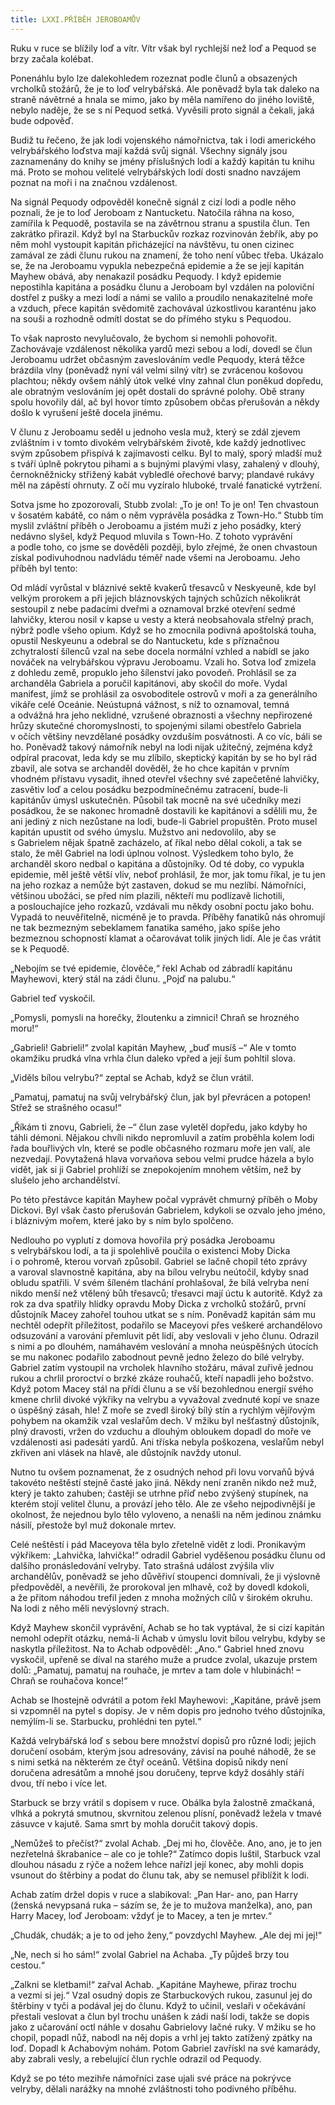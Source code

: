 ```yaml
---
title: LXXI.PŘÍBĚH JEROBOAMŮV
---
```


Ruku v ruce se blížily loď a vítr. Vítr však byl rychlejší než loď a Pequod se brzy začala kolébat.

Ponenáhlu bylo lze dalekohledem rozeznat podle člunů a obsazených vrcholků stožárů, že je to loď velrybářská. Ale poněvadž byla tak daleko na straně návětrné a hnala se mimo, jako by měla namířeno do jiného loviště, nebylo naděje, že se s ní Pequod setká. Vyvěsili proto signál a čekali, jaká bude odpověď.

Budiž tu řečeno, že jak lodi vojenského námořnictva, tak i lodi amerického velrybářského loďstva mají každá svůj signál. Všechny signály jsou zaznamenány do knihy se jmény příslušných lodí a každý kapitán tu knihu má. Proto se mohou velitelé velrybářských lodí dosti snadno navzájem poznat na moři i na značnou vzdálenost.

Na signál Pequody odpověděl konečně signál z cizí lodi a podle něho poznali, že je to loď Jeroboam z Nantucketu. Natočila ráhna na koso, zamířila k Pequodě, postavila se na závětrnou stranu a spustila člun. Ten zakrátko přirazil. Když byl na Starbuckův rozkaz rozvinován žebřík, aby po něm mohl vystoupit kapitán přicházející na návštěvu, tu onen cizinec zamával ze zádi člunu rukou na znamení, že toho není vůbec třeba. Ukázalo se, že na Jeroboamu vypukla nebezpečná epidemie a že se její kapitán Mayhew obává, aby nenakazil posádku Pequody. I když epidemie nepostihla kapitána a posádku člunu a Jeroboam byl vzdálen na poloviční dostřel z pušky a mezi lodí a námi se valilo a proudilo nenakazitelné moře a vzduch, přece kapitán svědomitě zachovával úzkostlivou karanténu jako na souši a rozhodně odmítl dostat se do přímého styku s Pequodou.

To však naprosto nevylučovalo, že bychom si nemohli pohovořit. Zachovávaje vzdálenost několika yardů mezi sebou a lodí, dovedl se člun Jeroboamu udržet občasným zaveslováním vedle Pequody, která těžce brázdila vlny (poněvadž nyní vál velmi silný vítr) se zvrácenou košovou plachtou; někdy ovšem náhlý útok velké vlny zahnal člun poněkud dopředu, ale obratným veslováním jej opět dostali do správné polohy. Obě strany spolu hovořily dál, ač byl hovor tímto způsobem občas přerušován a někdy došlo k vyrušení ještě docela jinému.

V člunu z Jeroboamu seděl u jednoho vesla muž, který se zdál zjevem zvláštním i v tomto divokém velrybářském životě, kde každý jednotlivec svým způsobem přispívá k zajímavosti celku. Byl to malý, sporý mladší muž s tváří úplně pokrytou pihami a s bujnými plavými vlasy, zahalený v dlouhý, černokněžnicky střižený kabát vybledlé ořechové barvy; plandavé rukávy měl na zápěstí ohrnuty. Z očí mu vyzíralo hluboké, trvalé fanatické vytržení.

Sotva jsme ho zpozorovali, Stubb zvolal: „To je on! To je on! Ten chvastoun v šosatém kabátě, co nám o něm vyprávěla posádka z Town-Ho.“ Stubb tím myslil zvláštní příběh o Jeroboamu a jistém muži z jeho posádky, který nedávno slyšel, když Pequod mluvila s Town-Ho. Z tohoto vyprávění a podle toho, co jsme se dověděli později, bylo zřejmé, že onen chvastoun získal podivuhodnou nadvládu téměř nade všemi na Jeroboamu. Jeho příběh byl tento:

Od mládí vyrůstal v bláznivé sektě kvakerů třesavců v Neskyeu­ně, kde byl velkým prorokem a při jejich bláznovských tajných schůzích několikrát sestoupil z nebe padacími dveřmi a oznamoval brzké otevření sedmé lahvičky, kterou nosil v kapse u vesty a která neobsahovala střelný prach, nýbrž podle všeho opium. Když se ho zmocnila podivná apoštolská touha, opustil Neskyeunu a odebral se do Nantucketu, kde s příznačnou zchytralostí šílenců vzal na sebe docela normální vzhled a nabídl se jako nováček na velrybářskou výpravu Jeroboamu. Vzali ho. Sotva loď zmizela z dohledu země, propuklo jeho šílenství jako povodeň. Prohlásil se za archanděla Gabriela a poručil kapitánovi, aby skočil do moře. Vydal manifest, jímž se prohlásil za osvoboditele ostrovů v moři a za generálního vikáře celé Oceánie. Neústupná vážnost, s níž to oznamoval, temná a odvážná hra jeho neklidné, vzrušené obraznosti a všechny nepřirozené hrůzy skutečné choromyslnosti, to spojenými silami obestřelo Gabriela v očích většiny nevzdělané posádky ovzduším posvátnosti. A co víc, báli se ho. Poněvadž takový námořník nebyl na lodi nijak užitečný, zejména když odpíral pracovat, leda kdy se mu zlíbilo, skeptický kapitán by se ho byl rád zbavil, ale sotva se archanděl dověděl, že ho chce kapitán v prvním vhodném přístavu vysadit, ihned otevřel všechny své zapečetěné lahvičky, zasvětiv loď a celou posádku bezpodmínečnému zatracení, bude-li kapitánův úmysl uskutečněn. Působil tak mocně na své učedníky mezi posádkou, že se nakonec hromadně dostavili ke kapitánovi a sdělili mu, že ani jediný z nich nezůstane na lodi, bude-li Gabriel propuštěn. Proto musel kapitán upustit od svého úmyslu. Mužstvo ani nedovolilo, aby se s Gabrielem nějak špatně zacházelo, ať říkal nebo dělal cokoli, a tak se stalo, že měl Gabriel na lodi úplnou volnost. Výsledkem toho bylo, že archanděl skoro nedbal o kapitána a důstojníky. Od té doby, co vypukla epidemie, měl ještě větší vliv, neboť prohlásil, že mor, jak tomu říkal, je tu jen na jeho rozkaz a nemůže být zastaven, dokud se mu nezlíbí. Námořníci, většinou ubožáci, se před ním plazili, někteří mu podlízavě lichotili, a poslouchajíce jeho rozkazů, vzdávali mu někdy osobní poctu jako bohu. Vypadá to neuvěřitelně, nicméně je to pravda. Příběhy fanatiků nás ohromují ne tak bezmezným sebeklamem fanatika samého, jako spíše jeho bezmeznou schopností klamat a očarovávat tolik jiných lidí. Ale je čas vrátit se k Pequodě.

„Nebojím se tvé epidemie, člověče,“ řekl Achab od zábradlí kapitánu Mayhewovi, který stál na zádi člunu. „Pojď na palubu.“

Gabriel teď vyskočil.

„Pomysli, pomysli na horečky, žloutenku a zimnici! Chraň se hrozného moru!“

„Gabrieli! Gabrieli!“ zvolal kapitán Mayhew, „buď musíš –“ Ale v tomto okamžiku prudká vlna vrhla člun daleko vpřed a její šum pohltil slova.

„Viděls bílou velrybu?“ zeptal se Achab, když se člun vrátil.

„Pamatuj, pamatuj na svůj velrybářský člun, jak byl převrácen a potopen! Střež se strašného ocasu!“

„Říkám ti znovu, Gabrieli, že –“ člun zase vyletěl dopředu, jako kdyby ho táhli démoni. Nějakou chvíli nikdo nepromluvil a zatím proběhla kolem lodi řada bouřlivých vln, které se podle občasného rozmaru moře jen valí, ale nezvedají. Povytažená hlava vorvaňova sebou velmi prudce házela a bylo vidět, jak si ji Gabriel prohlíží se znepokojením mnohem větším, než by slušelo jeho archandělství.

Po této přestávce kapitán Mayhew počal vyprávět chmurný příběh o Moby Dickovi. Byl však často přerušován Gabrielem, kdykoli se ozvalo jeho jméno, i bláznivým mořem, které jako by s ním bylo spolčeno.

Nedlouho po vyplutí z domova hovořila prý posádka Jeroboamu s velrybářskou lodí, a ta ji spolehlivě poučila o existenci Moby Dicka i o pohromě, kterou vorvaň způsobil. Gabriel se lačně chopil této zprávy a varoval slavnostně kapitána, aby na bílou velrybu neútočil, kdyby snad obludu spatřili. V svém šíleném tlachání prohlašoval, že bílá velryba není nikdo menší než vtělený bůh třesavců; třesavci mají úctu k autoritě. Když za rok za dva spatřily hlídky opravdu Moby Dicka z vrcholků stožárů, první důstojník Macey zahořel touhou utkat se s ním. Poněvadž kapitán sám mu nechtěl odepřít příležitost, podařilo se Maceyovi přes veškeré archandělovo odsuzování a varování přemluvit pět lidí, aby veslovali v jeho člunu. Odrazil s nimi a po dlouhém, namáhavém veslování a mnoha neúspěšných útocích se mu nakonec podařilo zabodnout pevně jedno železo do bílé velryby. Gabriel zatím vystoupil na vrcholek hlavního stožáru, mával zuřivě jednou rukou a chrlil proroctví o brzké zkáze rouhačů, kteří napadli jeho božstvo. Když potom Macey stál na přídi člunu a se vší bezohlednou energií svého kmene chrlil divoké výkřiky na velrybu a vyvažoval zvednuté kopí ve snaze o úspěšný zásah, hle! Z moře se zvedl široký bílý stín a rychlým vějířovým pohybem na okamžik vzal veslařům dech. V mžiku byl nešťastný důstojník, plný dravosti, vržen do vzduchu a dlouhým obloukem dopadl do moře ve vzdálenosti asi padesáti yardů. Ani tříska nebyla poškozena, veslařům nebyl zkřiven ani vlásek na hlavě, ale důstojník navždy utonul.

Nutno tu ovšem poznamenat, že z osudných nehod při lovu vorvaňů bývá takovéto neštěstí stejně časté jako jiná. Někdy není zraněn nikdo než muž, který je takto zahuben; častěji se utrhne příď nebo zvýšený stupínek, na kterém stojí velitel člunu, a provází jeho tělo. Ale ze všeho nejpodivnější je okolnost, že nejednou bylo tělo vyloveno, a nenašli na něm jedinou známku násilí, přestože byl muž dokonale mrtev.

Celé neštěstí i pád Maceyova těla bylo zřetelně vidět z lodi. Pronikavým výkřikem: „Lahvička, lahvička!“ odradil Gabriel vyděšenou posádku člunu od dalšího pronásledování velryby. Tato strašná událost zvýšila vliv archandělův, poněvadž se jeho důvěřiví stoupenci domnívali, že ji výslovně předpověděl, a nevěřili, že prorokoval jen mlhavě, což by dovedl kdokoli, a že přitom náhodou trefil jeden z mnoha možných cílů v širokém okruhu. Na lodi z něho měli nevýslovný strach.

Když Mayhew skončil vyprávění, Achab se ho tak vyptával, že si cizí kapitán nemohl odepřít otázku, nemá-li Achab v úmyslu lovit bílou velrybu, kdyby se naskytla příležitost. Na to Achab odpověděl: „Ano.“ Gabriel hned znovu vyskočil, upřeně se díval na starého muže a prudce zvolal, ukazuje prstem dolů: „Pamatuj, pamatuj na rouhače, je mrtev a tam dole v hlubinách! – Chraň se rouhačova konce!“

Achab se lhostejně odvrátil a potom řekl Mayhewovi: „Kapitáne, právě jsem si vzpomněl na pytel s dopisy. Je v něm dopis pro jednoho tvého důstojníka, nemýlím-li se. Starbucku, prohlédni ten pytel.“

Každá velrybářská loď s sebou bere množství dopisů pro různé lodi; jejich doručení osobám, kterým jsou adresovány, závisí na pouhé náhodě, že se s nimi setká na některém ze čtyř oceánů. Většina dopisů nikdy není doručena adresátům a mnohé jsou doručeny, teprve když dosáhly stáří dvou, tří nebo i více let.

Starbuck se brzy vrátil s dopisem v ruce. Obálka byla žalostně zmačkaná, vlhká a pokrytá smutnou, skvrnitou zelenou plísní, poněvadž ležela v tmavé zásuvce v kajutě. Sama smrt by mohla doručit takový dopis.

„Nemůžeš to přečíst?“ zvolal Achab. „Dej mi ho, člověče. Ano, ano, je to jen nezřetelná škrabanice – ale co je tohle?“ Zatímco dopis luštil, Starbuck vzal dlouhou násadu z rýče a nožem lehce nařízl její konec, aby mohli dopis vsunout do štěrbiny a podat do člunu tak, aby se nemusel přiblížit k lodi.

Achab zatím držel dopis v ruce a slabikoval: „Pan Har- ano, pan Harry (ženská nevypsaná ruka – sázím se, že je to mužova manželka), ano, pan Harry Macey, loď Jeroboam: vždyť je to Macey, a ten je mrtev.“

„Chudák, chudák; a je to od jeho ženy,“ povzdychl Mayhew. „Ale dej mi jej!“

„Ne, nech si ho sám!“ zvolal Gabriel na Achaba. „Ty půjdeš brzy tou cestou.“

„Zalkni se kletbami!“ zařval Achab. „Kapitáne Mayhewe, přiraz trochu a vezmi si jej.“ Vzal osudný dopis ze Starbuckových rukou, zasunul jej do štěrbiny v tyči a podával jej do člunu. Když to učinil, veslaři v očekávání přestali veslovat a člun byl trochu unášen k zádi naší lodi, takže se dopis jako z učarování octl náhle v dosahu Gabrielovy lačné ruky. V mžiku se ho chopil, popadl nůž, nabodl na něj dopis a vrhl jej takto zatížený zpátky na loď. Dopadl k Achabovým nohám. Potom Gabriel zavřískl na své kamarády, aby zabrali vesly, a rebelující člun rychle odrazil od Pequody.

Když se po této mezihře námořníci zase ujali své práce na pokrývce velryby, dělali narážky na mnohé zvláštnosti toho podivného příběhu.
